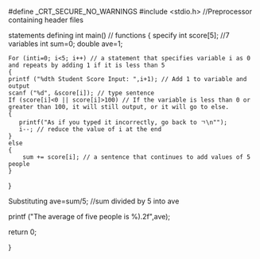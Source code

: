 #define _CRT_SECURE_NO_WARNINGS
#include <stdio.h> //Preprocessor containing header files

statements defining int main() // functions
{
    specify int score[5]; //7 variables
    int sum=0;
    double ave=1;

    For (inti=0; i<5; i++) // a statement that specifies variable i as 0 and repeats by adding 1 if it is less than 5
    {
    printf ("%dth Student Score Input: ",i+1); // Add 1 to variable and output
    scanf ("%d", &score[i]); // type sentence
    If (score[i]<0 || score[i]>100) // If the variable is less than 0 or greater than 100, it will still output, or it will go to else.
    {
       printf("As if you typed it incorrectly, go back to ㄱ\n"");
       i--; // reduce the value of i at the end
    }
    else
    {
        sum += score[i]; // a sentence that continues to add values of 5 people
    }
}

Substituting ave=sum/5; //sum divided by 5 into ave

printf ("The average of five people is %).2f",ave);

return 0;

}
